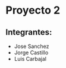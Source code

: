 # Proyecto 2
## Integrantes:
<ul>
<li>Jose Sanchez</li>
<li>Jorge Castillo</li>
<li>Luis Carbajal</li>
</ul> 
